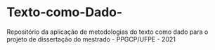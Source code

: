 # Texto-como-Dado-
Repositório da aplicação de metodologias do texto como dado para o projeto de dissertação do mestrado - PPGCP/UFPE - 2021

